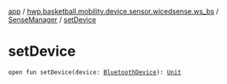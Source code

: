[app](../../index.md) / [hwp.basketball.mobility.device.sensor.wicedsense.ws_bs](../index.md) / [SenseManager](index.md) / [setDevice](.)

# setDevice

`open fun setDevice(device: `[`BluetoothDevice`](https://developer.android.com/reference/android/bluetooth/BluetoothDevice.html)`): `[`Unit`](https://kotlinlang.org/api/latest/jvm/stdlib/kotlin/-unit/index.html)